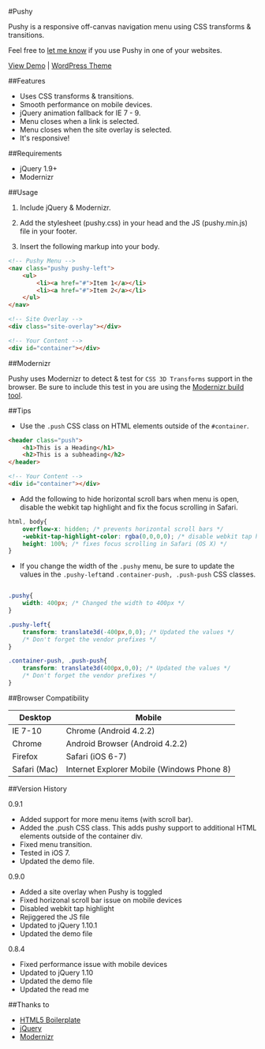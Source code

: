 #Pushy

Pushy is a responsive off-canvas navigation menu using CSS transforms & transitions.

Feel free to [let me know](http://www.twitter.com/cmyee) if you use Pushy in one of your websites.

[View Demo](http://www.christopheryee.ca/pushy) | [WordPress Theme](https://github.com/christophery/pushypress)

##Features

- Uses CSS transforms & transitions.
- Smooth performance on mobile devices.
- jQuery animation fallback for IE 7 - 9.
- Menu closes when a link is selected.
- Menu closes when the site overlay is selected.
- It's responsive!

##Requirements

- jQuery 1.9+
- Modernizr

##Usage

1. Include jQuery & Modernizr.

2. Add the stylesheet (pushy.css) in your head and the JS (pushy.min.js) file in your footer.

3. Insert the following markup into your body.

```html
<!-- Pushy Menu -->
<nav class="pushy pushy-left">
    <ul>
        <li><a href="#">Item 1</a></li>
        <li><a href="#">Item 2</a></li>
    </ul>
</nav>

<!-- Site Overlay -->
<div class="site-overlay"></div>

<!-- Your Content -->
<div id="container"></div>
```

##Modernizr

Pushy uses Modernizr to detect & test for ```CSS 3D Transforms``` support in the browser. Be sure to include this test in you are using the [Modernizr build tool](http://modernizr.com/download/#-csstransforms3d-shiv-cssclasses-teststyles-testprop-testallprops-prefixes-domprefixes-load).


##Tips

- Use the ```.push``` CSS class on HTML elements outside of the ```#container```.

```html
<header class="push">
    <h1>This is a Heading</h1>
    <h2>This is a subheading</h2>
</header>

<!-- Your Content -->
<div id="container"></div>
```

- Add the following to hide horizontal scroll bars when menu is open, disable the webkit tap highlight and fix the focus scrolling in Safari.


```css
html, body{
	overflow-x: hidden; /* prevents horizontal scroll bars */
	-webkit-tap-highlight-color: rgba(0,0,0,0); /* disable webkit tap highlight */
	height: 100%; /* fixes focus scrolling in Safari (OS X) */
}
```

- If you change the width of the ```.pushy``` menu, be sure to update the values in the ```.pushy-left```and ```.container-push, .push-push``` CSS classes.

```css

.pushy{
    width: 400px; /* Changed the width to 400px */
}

.pushy-left{
    transform: translate3d(-400px,0,0); /* Updated the values */
    /* Don't forget the vendor prefixes */
}

.container-push, .push-push{
    transform: translate3d(400px,0,0); /* Updated the values */
    /* Don't forget the vendor prefixes */
}
```

##Browser Compatibility

| Desktop       | Mobile                                     |
| ------------- | -------------------------------------------|
| IE 7-10       | Chrome (Android 4.2.2)                     |
| Chrome        | Android Browser (Android 4.2.2)            |
| Firefox       | Safari (iOS 6-7)                           |
| Safari (Mac)  | Internet Explorer Mobile (Windows Phone 8) |

##Version History

0.9.1

- Added support for more menu items (with scroll bar).
- Added the .push CSS class. This adds pushy support to additional HTML elements outside of the container div.
- Fixed menu transition.
- Tested in iOS 7.
- Updated the demo file.

0.9.0

- Added a site overlay when Pushy is toggled
- Fixed horizonal scroll bar issue on mobile devices
- Disabled webkit tap highlight
- Rejiggered the JS file
- Updated to jQuery 1.10.1
- Updated the demo file

0.8.4

- Fixed performance issue with mobile devices
- Updated to jQuery 1.10
- Updated the demo file
- Updated the read me

##Thanks to

- [HTML5 Boilerplate](http://html5boilerplate.com/)
- [jQuery](http://jquery.com/)
- [Modernizr](http://modernizr.com/)
